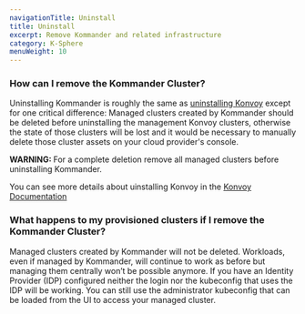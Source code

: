 ```yaml
---
navigationTitle: Uninstall
title: Uninstall
excerpt: Remove Kommander and related infrastructure
category: K-Sphere
menuWeight: 10
---
```


### How can I remove the Kommander Cluster?

Uninstalling Kommander is roughly the same as [uninstalling Konvoy](/dkp/konvoy/latest/uninstall) except for one critical difference: Managed clusters created by Kommander should be deleted before uninstalling the management Konvoy clusters, otherwise the state of those clusters will be lost and it would be necessary to manually delete those cluster assets on your cloud provider's console.

<p class="message--warning"><strong>WARNING: </strong>
For a complete deletion remove all managed clusters before uninstalling Kommander.
</p>

You can see more details about uinstalling Konvoy in the [Konvoy Documentation](/dkp/konvoy/latest/uninstall)

### What happens to my provisioned clusters if I remove the Kommander Cluster?

Managed clusters created by Kommander will not be deleted.
Workloads, even if managed by Kommander, will continue to work as before but managing them centrally won’t be possible anymore.
If you have an Identity Provider (IDP) configured neither the login nor the kubeconfig that uses the IDP will be working. You can still use the administrator kubeconfig that can be loaded from the UI to access your managed cluster.
